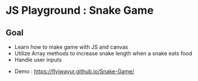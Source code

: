 # JS Playground : Snake Game

## Goal

- Learn how to make game with JS and canvas
- Utilize Array methods to increase snake length when a snake eats food
- Handle user inputs

* Demo : https://flyjwayur.github.io/Snake-Game/
